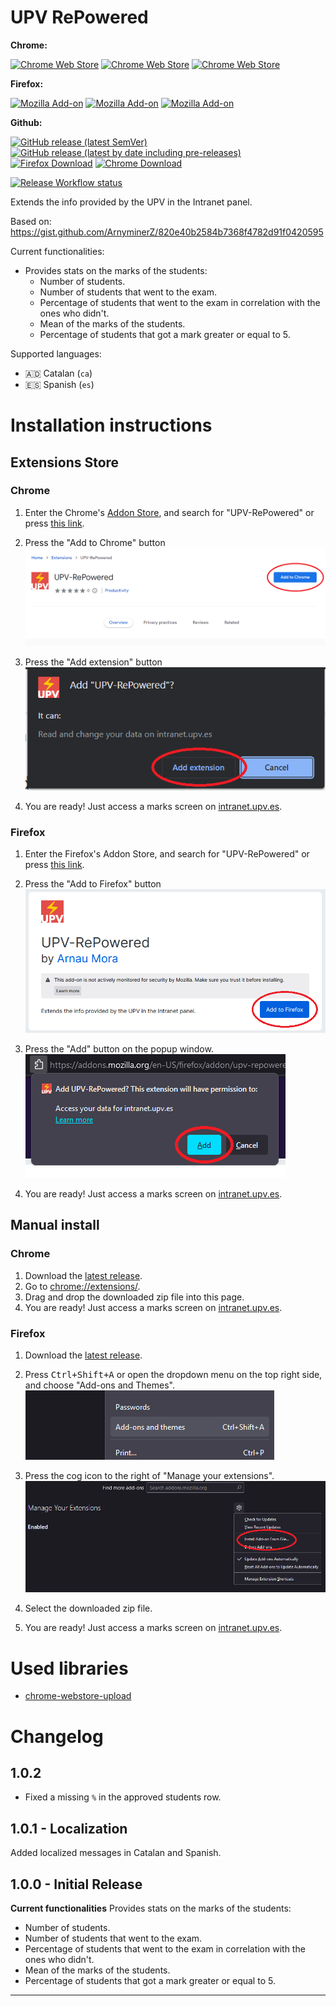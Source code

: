 # UPV RePowered
**Chrome:**

[![Chrome Web Store][chrome-badge-version]][chrome-extension]
[![Chrome Web Store][chrome-badge-users]][chrome-extension]
[![Chrome Web Store][chrome-badge-rating]][chrome-extension]

**Firefox:**

[![Mozilla Add-on][mozilla-badge-version]][mozilla-addon]
[![Mozilla Add-on][mozilla-badge-users]][mozilla-addon]
[![Mozilla Add-on][mozilla-badge-rating]][mozilla-addon]

**Github:**

[![GitHub release (latest SemVer)](https://img.shields.io/github/v/release/ArnyminerZ/UPV-RePowered?label=stable%20version&style=flat-square)][latest-release-page]
[![GitHub release (latest by date including pre-releases)](https://img.shields.io/github/v/release/ArnyminerZ/UPV-RePowered?color=orange&include_prereleases&label=preview%20version&style=flat-square)][github-releases]\
[![Firefox Download](https://img.shields.io/badge/download-firefox-green?style=flat-square&logo=firefox)][latest-release-firefox]
[![Chrome Download](https://img.shields.io/badge/download-chrome-green?style=flat-square&logo=googlechrome)][latest-release-chrome]

[![Release Workflow status][release-badge]][release-workflow]

Extends the info provided by the UPV in the Intranet panel.

Based on: https://gist.github.com/ArnyminerZ/820e40b2584b7368f4782d91f0420595

Current functionalities:
* Provides stats on the marks of the students:
  * Number of students.
  * Number of students that went to the exam.
  * Percentage of students that went to the exam in correlation with the ones who didn't.
  * Mean of the marks of the students.
  * Percentage of students that got a mark greater or equal to 5.

Supported languages:
* 🇦🇩 Catalan (`ca`)
* 🇪🇸 Spanish (`es`)

# Installation instructions
## Extensions Store
### Chrome
1. Enter the Chrome's [Addon Store](https://chrome.google.com/webstore/category/extensions), and search for "UPV-RePowered" or press [this link][chrome-extension].

2. Press the "Add to Chrome" button\
![Add to Chrome](docs/install-chrome-1.png)

3. Press the "Add extension" button\
![Add Extension](docs/install-chrome-2.png)

4. You are ready! Just access a marks screen on [intranet.upv.es](https://intranet.upv.es/pls/soalu/sic_asi.Notes_TemaAlu_Asi?P_IDIOMA=c&p_vista=intranet).

### Firefox
1. Enter the Firefox's Addon Store, and search for "UPV-RePowered" or press [this link][mozilla-addon].

2. Press the "Add to Firefox" button\
![Add to Firefox](docs/install-firefox-1.png)

3. Press the "Add" button on the popup window.\
![Add to Firefox](docs/install-firefox-2.png)

4. You are ready! Just access a marks screen on [intranet.upv.es](https://intranet.upv.es/pls/soalu/sic_asi.Notes_TemaAlu_Asi?P_IDIOMA=c&p_vista=intranet).

## Manual install
### Chrome
1. Download the [latest release][latest-release-chrome].
2. Go to [chrome://extensions/](chrome://extensions/).
3. Drag and drop the downloaded zip file into this page.
4. You are ready! Just access a marks screen on [intranet.upv.es](https://intranet.upv.es/pls/soalu/sic_asi.Notes_TemaAlu_Asi?P_IDIOMA=c&p_vista=intranet).

### Firefox
1. Download the [latest release][latest-release-firefox].
2. Press <kbd>Ctrl+Shift+A</kbd> or open the dropdown menu on the top right side, and choose "Add-ons and Themes".\
![Add-ons and themes](docs/manual-install-firefox-1.png)

3. Press the cog icon to the right of "Manage your extensions".\
![Add-ons and themes](docs/manual-install-firefox-2.png)

4. Select the downloaded zip file.
5. You are ready! Just access a marks screen on [intranet.upv.es](https://intranet.upv.es/pls/soalu/sic_asi.Notes_TemaAlu_Asi?P_IDIOMA=c&p_vista=intranet).

# Used libraries
* [chrome-webstore-upload](https://github.com/fregante/chrome-webstore-upload)

# Changelog
## 1.0.2
* Fixed a missing `%` in the approved students row.
## 1.0.1 - Localization
Added localized messages in Catalan and Spanish.
## 1.0.0 - Initial Release
**Current functionalities**
Provides stats on the marks of the students:
* Number of students.
* Number of students that went to the exam.
* Percentage of students that went to the exam in correlation with the ones who didn't.
* Mean of the marks of the students.
* Percentage of students that got a mark greater or equal to 5.

---
[chrome-extension]: https://chrome.google.com/webstore/detail/upv-repowered/npfnhbnfidlfkkoafboojlabnjaoldip
[mozilla-addon]: https://addons.mozilla.org/ca/firefox/addon/upv-repowered/

[chrome-badge-version]: https://img.shields.io/chrome-web-store/v/npfnhbnfidlfkkoafboojlabnjaoldip?label=version&style=flat-square
[chrome-badge-users]: https://img.shields.io/chrome-web-store/users/npfnhbnfidlfkkoafboojlabnjaoldip?style=flat-square
[chrome-badge-rating]: https://img.shields.io/chrome-web-store/rating/npfnhbnfidlfkkoafboojlabnjaoldip?style=flat-square

[mozilla-badge-version]: https://img.shields.io/amo/v/upv-repowered?label=version&style=flat-square
[mozilla-badge-users]: https://img.shields.io/amo/users/upv-repowered?style=flat-square
[mozilla-badge-rating]: https://img.shields.io/amo/rating/upv-repowered?style=flat-square

[latest-release-chrome]: https://github.com/ArnyminerZ/UPV-RePowered/releases/latest/download/UPV-RePowered-Chrome.zip
[latest-release-firefox]: https://github.com/ArnyminerZ/UPV-RePowered/releases/latest/download/UPV-RePowered-Firefox.zip

[latest-release-page]: https://github.com/ArnyminerZ/UPV-RePowered/releases/latest
[github-releases]: https://github.com/ArnyminerZ/UPV-RePowered/releases

[release-badge]: https://img.shields.io/github/actions/workflow/status/ArnyminerZ/UPV-RePowered/release.yml?style=flat-square
[release-workflow]: https://github.com/ArnyminerZ/UPV-RePowered/actions/workflows/release.yml